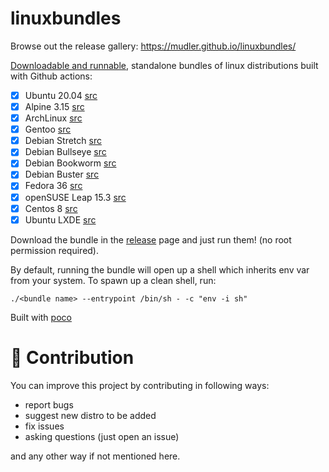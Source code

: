 # linuxbundles

Browse out the release gallery: https://mudler.github.io/linuxbundles/

[Downloadable and runnable](https://github.com/mudler/linuxbundles/releases), standalone bundles of linux distributions built with Github actions:

- [x] Ubuntu 20.04 [src](/ubuntu-20.04)
- [x] Alpine 3.15 [src](/alpine-3.15)
- [x] ArchLinux [src](/archlinux)
- [x] Gentoo [src](/gentoo)
- [x] Debian Stretch [src](/debian-stretch)
- [x] Debian Bullseye [src](/debian-bullseye)
- [x] Debian Bookworm [src](/debian-bookworm)
- [x] Debian Buster [src](/debian-buster)
- [x] Fedora 36 [src](/fedora-36)
- [x] openSUSE Leap 15.3 [src](/leap-15.3)
- [x] Centos 8 [src](/centos-8)
- [x] Ubuntu LXDE [src](/ubuntu-lxde-vnc)

Download the bundle in the [release](https://github.com/mudler/linuxbundles/releases) page and just run them! (no root permission required).

By default, running the bundle will open up a shell which inherits env var from your system. To spawn up a clean shell, run:

```
./<bundle name> --entrypoint /bin/sh - -c "env -i sh"
```

Built with [poco](https://github.com/mudler/poco)

# 🐜 Contribution

You can improve this project by contributing in following ways:

- report bugs
- suggest new distro to be added
- fix issues
- asking questions (just open an issue)

and any other way if not mentioned here.
